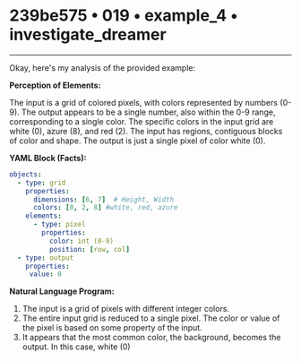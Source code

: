 # 239be575 • 019 • example_4 • investigate_dreamer

---
Okay, here's my analysis of the provided example:

**Perception of Elements:**

The input is a grid of colored pixels, with colors represented by numbers (0-9). The output appears to be a single number, also within the 0-9 range, corresponding to a single color. The specific colors in the input grid are white (0), azure (8), and red (2).  The input has regions, contiguous blocks of color and shape. The output is just a single pixel of color white (0).

**YAML Block (Facts):**



```yaml
objects:
  - type: grid
    properties:
      dimensions: [6, 7]  # Height, Width
      colors: [0, 2, 8] #white, red, azure
    elements:
      - type: pixel
        properties:
          color: int (0-9)
          position: [row, col]
  - type: output
    properties:
     value: 0
```



**Natural Language Program:**

1.  The input is a grid of pixels with different integer colors.
2. The entire input grid is reduced to a single pixel. The color or value of the pixel is based on some property of the input.
3. It appears that the most common color, the background, becomes the output. In this case, white (0)


